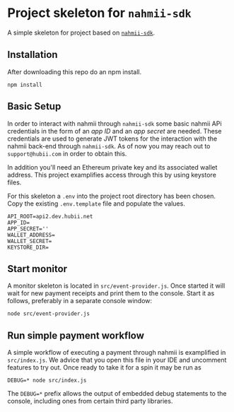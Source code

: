 # Project skeleton for `nahmii-sdk`

A simple skeleton for project based on [`nahmii-sdk`](https://github.com/hubiinetwork/nahmii-sdk).

## Installation

After downloading this repo do an npm install.

```
npm install
```

## Basic Setup

In order to interact with nahmii through `nahmii-sdk` some basic nahmii APi credentials in the form of an _app ID_ and an _app secret_ are needed. These credentials are used to generate JWT tokens for the interaction with the nahmii back-end through `nahmii-sdk`. As of now you may reach out to `support@hubii.com` in order to obtain this.

In addition you'll need an Ethereum private key and its associated wallet address. This project examplifies access through this by using keystore files.

For this skeleton a `.env` into the project root directory has been chosen. Copy the existing `.env.template` file and populate the values.

```
API_ROOT=api2.dev.hubii.net
APP_ID=
APP_SECRET=''
WALLET_ADDRESS=
WALLET_SECRET=
KEYSTORE_DIR=
```  

## Start monitor

A monitor skeleton is located in `src/event-provider.js`. Once started it will wait for new payment receipts and print them to the console. Start it as follows, preferably in a separate console window:
```
node src/event-provider.js
```

## Run simple payment workflow

A simple workflow of executing a payment through nahmii is examplified in `src/index.js`. We advice that you open this file in your IDE and uncomment features to try out. Once ready to take it for a spin it may be run as
```
DEBUG=* node src/index.js
```
The `DEBUG=*` prefix allows the output of embedded debug statements to the console, including ones from certain third party libraries.